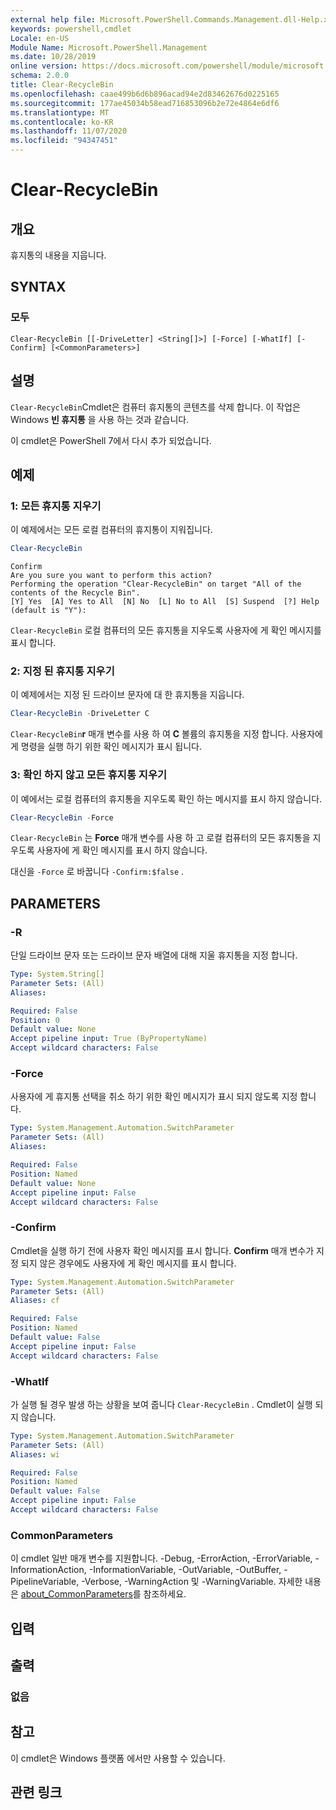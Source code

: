 ```yaml
---
external help file: Microsoft.PowerShell.Commands.Management.dll-Help.xml
keywords: powershell,cmdlet
Locale: en-US
Module Name: Microsoft.PowerShell.Management
ms.date: 10/28/2019
online version: https://docs.microsoft.com/powershell/module/microsoft.powershell.management/clear-recyclebin?view=powershell-7.1&WT.mc_id=ps-gethelp
schema: 2.0.0
title: Clear-RecycleBin
ms.openlocfilehash: caae499b6d6b896acad94e2d83462676d0225165
ms.sourcegitcommit: 177ae45034b58ead716853096b2e72e4864e6df6
ms.translationtype: MT
ms.contentlocale: ko-KR
ms.lasthandoff: 11/07/2020
ms.locfileid: "94347451"
---
```

# Clear-RecycleBin

## 개요
휴지통의 내용을 지웁니다.

## SYNTAX

### 모두

```
Clear-RecycleBin [[-DriveLetter] <String[]>] [-Force] [-WhatIf] [-Confirm] [<CommonParameters>]
```

## 설명

`Clear-RecycleBin`Cmdlet은 컴퓨터 휴지통의 콘텐츠를 삭제 합니다. 이 작업은 Windows **빈 휴지통** 을 사용 하는 것과 같습니다.

이 cmdlet은 PowerShell 7에서 다시 추가 되었습니다.

## 예제

### 1: 모든 휴지통 지우기

이 예제에서는 모든 로컬 컴퓨터의 휴지통이 지워집니다.

```powershell
Clear-RecycleBin
```

```Output
Confirm
Are you sure you want to perform this action?
Performing the operation "Clear-RecycleBin" on target "All of the contents of the Recycle Bin".
[Y] Yes  [A] Yes to All  [N] No  [L] No to All  [S] Suspend  [?] Help (default is "Y"):
```

`Clear-RecycleBin` 로컬 컴퓨터의 모든 휴지통을 지우도록 사용자에 게 확인 메시지를 표시 합니다.

### 2: 지정 된 휴지통 지우기

이 예제에서는 지정 된 드라이브 문자에 대 한 휴지통을 지웁니다.

```powershell
Clear-RecycleBin -DriveLetter C
```

`Clear-RecycleBin`**r** 매개 변수를 사용 하 여 **C** 볼륨의 휴지통을 지정 합니다. 사용자에 게 명령을 실행 하기 위한 확인 메시지가 표시 됩니다.

### 3: 확인 하지 않고 모든 휴지통 지우기

이 예에서는 로컬 컴퓨터의 휴지통을 지우도록 확인 하는 메시지를 표시 하지 않습니다.

```powershell
Clear-RecycleBin -Force
```

`Clear-RecycleBin` 는 **Force** 매개 변수를 사용 하 고 로컬 컴퓨터의 모든 휴지통을 지우도록 사용자에 게 확인 메시지를 표시 하지 않습니다.

대신을 `-Force` 로 바꿉니다 `-Confirm:$false` .

## PARAMETERS

### -R

단일 드라이브 문자 또는 드라이브 문자 배열에 대해 지울 휴지통을 지정 합니다.

```yaml
Type: System.String[]
Parameter Sets: (All)
Aliases:

Required: False
Position: 0
Default value: None
Accept pipeline input: True (ByPropertyName)
Accept wildcard characters: False
```

### -Force

사용자에 게 휴지통 선택을 취소 하기 위한 확인 메시지가 표시 되지 않도록 지정 합니다.

```yaml
Type: System.Management.Automation.SwitchParameter
Parameter Sets: (All)
Aliases:

Required: False
Position: Named
Default value: None
Accept pipeline input: False
Accept wildcard characters: False
```

### -Confirm

Cmdlet을 실행 하기 전에 사용자 확인 메시지를 표시 합니다. **Confirm** 매개 변수가 지정 되지 않은 경우에도 사용자에 게 확인 메시지를 표시 합니다.

```yaml
Type: System.Management.Automation.SwitchParameter
Parameter Sets: (All)
Aliases: cf

Required: False
Position: Named
Default value: False
Accept pipeline input: False
Accept wildcard characters: False
```

### -WhatIf

가 실행 될 경우 발생 하는 상황을 보여 줍니다 `Clear-RecycleBin` . Cmdlet이 실행 되지 않습니다.

```yaml
Type: System.Management.Automation.SwitchParameter
Parameter Sets: (All)
Aliases: wi

Required: False
Position: Named
Default value: False
Accept pipeline input: False
Accept wildcard characters: False
```

### CommonParameters

이 cmdlet 일반 매개 변수를 지원합니다. -Debug, -ErrorAction, -ErrorVariable, -InformationAction, -InformationVariable, -OutVariable, -OutBuffer, -PipelineVariable, -Verbose, -WarningAction 및 -WarningVariable. 자세한 내용은 [about_CommonParameters](https://go.microsoft.com/fwlink/?LinkID=113216)를 참조하세요.

## 입력

## 출력

### 없음

## 참고

이 cmdlet은 Windows 플랫폼 에서만 사용할 수 있습니다.

## 관련 링크
